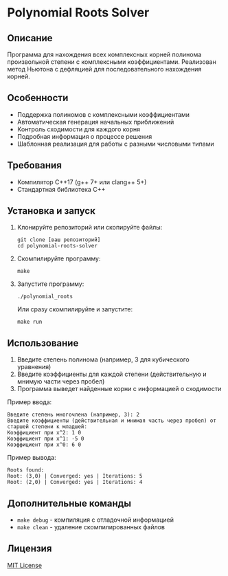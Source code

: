 # Polynomial Roots Solver

## Описание

Программа для нахождения всех комплексных корней полинома произвольной степени с комплексными коэффициентами. Реализован метод Ньютона с дефляцией для последовательного нахождения корней.

## Особенности

- Поддержка полиномов с комплексными коэффициентами
- Автоматическая генерация начальных приближений
- Контроль сходимости для каждого корня
- Подробная информация о процессе решения
- Шаблонная реализация для работы с разными числовыми типами

## Требования

- Компилятор C++17 (g++ 7+ или clang++ 5+)
- Стандартная библиотека C++

## Установка и запуск

1. Клонируйте репозиторий или скопируйте файлы:
   ```
   git clone [ваш репозиторий]
   cd polynomial-roots-solver
   ```

2. Скомпилируйте программу:
   ```
   make
   ```

3. Запустите программу:
   ```
   ./polynomial_roots
   ```

   Или сразу скомпилируйте и запустите:
   ```
   make run
   ```

## Использование

1. Введите степень полинома (например, 3 для кубического уравнения)
2. Введите коэффициенты для каждой степени (действительную и мнимую части через пробел)
3. Программа выведет найденные корни с информацией о сходимости

Пример ввода:
```
Введите степень многочлена (например, 3): 2
Введите коэффициенты (действительная и мнимая часть через пробел) от старшей степени к младшей:
Коэффициент при x^2: 1 0
Коэффициент при x^1: -5 0
Коэффициент при x^0: 6 0
```

Пример вывода:
```
Roots found:
Root: (3,0) | Converged: yes | Iterations: 5
Root: (2,0) | Converged: yes | Iterations: 4
```

## Дополнительные команды

- `make debug` - компиляция с отладочной информацией
- `make clean` - удаление скомпилированных файлов

## Лицензия

[MIT License](LICENSE)
